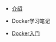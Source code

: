 <!-- docs/_sidebar.md -->
- [介绍](云计算学习/Docker/README.md)


- Docker学习笔记
 -   [Docker入门](云计算学习/Docker/Docker入门/Docker.md)


